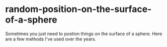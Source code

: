 # random-position-on-the-surface-of-a-sphere
Sometimes you just need to postion things on the surface of a sphere. Here are a few methods I've used over the years.

